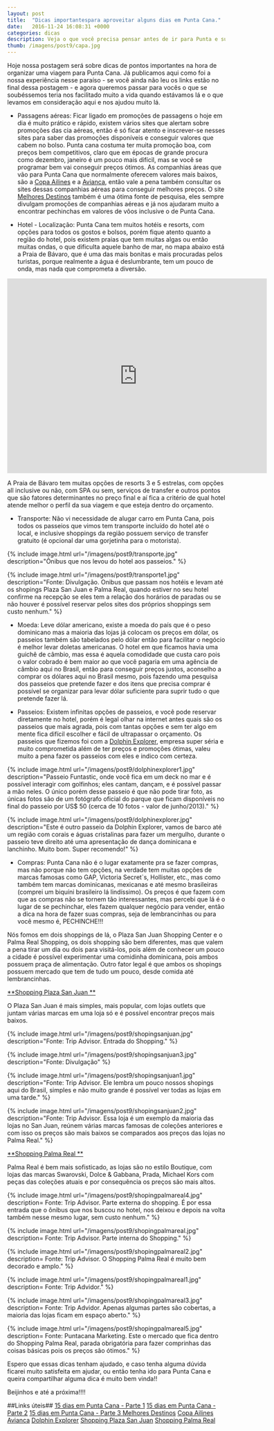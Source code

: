 ```yaml
---
layout: post
title:  "Dicas importantespara aproveitar alguns dias em Punta Cana."
date:   2016-11-24 16:08:31 +0000
categories: dicas
description: Veja o que você precisa pensar antes de ir para Punta e sugestões do que fazer quando chegar lá.
thumb: /imagens/post9/capa.jpg
---
```


Hoje nossa postagem será sobre dicas de pontos importantes na hora de organizar uma viagem para Punta Cana. Já publicamos  aqui como foi a nossa experiência nesse paraíso - se você ainda não leu os links estão no final dessa postagem - e agora queremos passar para vocês o que se soubéssemos teria nos facilitado muito a vida quando estávamos lá e o que levamos em consideração aqui e nos ajudou muito lá.


- Passagens aéreas: Ficar ligado em promoções de passagens o hoje em dia é muito prático e rápido, existem vários sites que alertam sobre promoções das cia aéreas, então é só ficar atento e inscrever-se nesses sites para saber das promoções disponíveis e conseguir valores que cabem no bolso. Punta cana costuma ter muita promoção boa, com preços bem competitivos, claro que em épocas de grande procura como dezembro, janeiro é um pouco mais difícil, mas se você se programar bem vai conseguir preços ótimos.
	As companhias áreas que vão para Punta Cana que normalmente oferecem valores mais baixos, são a [Copa Ailines](https://www.copaair.com/pt/web/br) e a [Avianca](www.avianca.com.br), então vale a pena também consultar os sites dessas companhias aéreas para conseguir melhores preços. O site [Melhores Destinos](www.melhoresdestinos.com.br) também é uma ótima fonte de pesquisa, eles sempre divulgam promoções de companhias aéreas e já nos ajudaram muito a encontrar pechinchas em valores de vôos inclusive o de Punta Cana.

- Hotel - Localização: Punta Cana tem muitos hotéis e resorts, com opções para todos os gostos e bolsos, porém fique atento quanto a região do hotel, pois existem praias que tem muitas algas ou então muitas ondas, o que dificulta aquele banho de mar, no mapa abaixo está a Praia de Bávaro, que é uma das mais bonitas e mais procuradas pelos turistas, porque realmente a água é deslumbrante, tem um pouco de onda, mas nada que comprometa a diversão.

<iframe src="https://www.google.com/maps/embed?pb=!1m10!1m8!1m3!1d30077.59399269053!2d-68.4328275!3d18.6860277!3m2!1i1024!2i768!4f13.1!5e1!3m2!1spt-BR!2sbr!4v1480000294913" width="600" height="450" frameborder="0" style="border:0" allowfullscreen></iframe>


A Praia de Bávaro tem muitas opções de resorts 3 e 5 estrelas, com opções all inclusive ou não, com SPA ou sem, serviços de transfer e outros pontos que são fatores determinantes no preço final e aí fica a critério de qual hotel atende melhor o perfil da sua viagem e que esteja dentro do orçamento.

- Transporte: Não vi necessidade de alugar carro em Punta Cana, pois todos os passeios que vimos tem transporte incluído do hotel até o local, e inclusive shoppings da região possuem serviço de transfer gratuito (é opcional dar uma gorjetinha para o motorista).

{% include image.html url="/imagens/post9/transporte.jpg" description="Ônibus que nos levou do hotel aos passeios." %}

{% include image.html url="/imagens/post9/transporte1.jpg" description="Fonte: Divulgação. Onibus que passam nos hotéis e levam até os shopings Plaza San Juan e Palma Real, quando estiver no seu hotel confirme na recepção se eles tem a relação dos horários de paradas  ou se não houver é possível reservar pelos sites dos próprios shoppings sem custo nenhum." %}

- Moeda: Leve dólar americano, existe a moeda do país que é o peso dominicano mas a maioria das lojas já colocam os preços em dólar, os passeios também são tabelados pelo dólar então para facilitar o negócio é melhor levar doletas americanas.
	O hotel em que ficamos havia uma guichê de câmbio, mas essa é aquela comodidade que custa caro pois o valor cobrado é bem maior ao que você pagaria em uma agência de câmbio aqui no Brasil, então para conseguir preços justos, aconselho a comprar os dólares aqui no Brasil mesmo, pois fazendo uma pesquisa dos passeios que pretende fazer e dos itens que precisa comprar é possível se organizar para levar dólar suficiente para suprir tudo o que pretende fazer lá.
	
- Passeios: Existem infinitas opções de passeios, e você pode reservar diretamente no hotel, porém é legal olhar na internet antes quais são os passeios que mais agrada, pois com tantas opções e sem ter algo em mente fica difícil escolher e fácil de ultrapassar o orçamento.
Os passeios que fizemos foi com a [Dolphin Explorer](http://dolphinexplorer.com/), empresa super séria e muito comprometida além de ter preços e promoções ótimas, valeu muito a pena fazer os passeios com eles e indico com certeza.

{% include image.html url="/imagens/post9/dolphinexplorer1.jpg" description="Passeio Funtastic, onde você fica em um deck no mar e  é possível interagir com golfinhos; eles cantam, dançam,  e é possível passar a mão neles. O único porém desse passeio é que não pode tirar foto, as únicas fotos são de um fotógrafo oficial do parque que ficam disponíveis no final do passeio por US$ 50 (cerca de 10 fotos - valor de junho/2013)." %}

{% include image.html url="/imagens/post9/dolphinexplorer.jpg" description="Este é outro passeio da Dolphin Explorer, vamos de barco até um região com corais e águas cristalinas para fazer um mergulho, durante o passeio teve direito até uma apresentação de dança dominicana e lanchinho. Muito bom. Super recomendo!" %}

- Compras: Punta Cana não é o lugar exatamente pra se fazer compras, mas não porque não tem opções, na verdade tem muitas opções de marcas famosas como GAP, Victoria Secret`s, Hollister, etc., mas como também tem marcas dominicanas, mexicanas e até mesmo brasileiras (comprei um biquíni brasileiro lá lindíssimo). Os preços é que fazem com que as compras não se tornem tão interessantes, mas percebi que lá é o lugar de se pechinchar, eles fazem qualquer negócio para vender, então a dica na hora de fazer suas compras, seja de lembrancinhas ou para você mesmo é, PECHINCHE!!!

Nós fomos em dois shoppings de lá, o Plaza San Juan Shopping Center e o Palma Real Shopping, os dois shopping são bem diferentes, mas que valem a pena tirar um dia ou dois para visitá-los, pois além de conhecer um pouco a cidade é possível experimentar uma comidinha dominicana, pois ambos possuem praça de alimentação. Outro fator legal é que ambos os shopings possuem mercado que tem de tudo um pouco, desde comida até lembrancinhas.

[**Shopping Plaza San Juan **](http://www.sanjuanshoppingcenter.com/)

O Plaza San Juan é mais simples, mais popular, com lojas outlets que juntam várias marcas em uma loja só  e é possível encontrar preços mais baixos.

{% include image.html url="/imagens/post9/shopingsanjuan.jpg" description="Fonte: Trip Advisor. Entrada do Shopping." %}

{% include image.html url="/imagens/post9/shopingsanjuan3.jpg" description="Fonte: Divulgação" %}

{% include image.html url="/imagens/post9/shopingsanjuan1.jpg" description="Fonte: Trip Advisor. Ele lembra um pouco nossos shopings aqui do Brasil, simples e não muito grande é possível ver todas as lojas em uma tarde." %}

{% include image.html url="/imagens/post9/shopingsanjuan2.jpg" description="Fonte: Trip Advisor. Essa loja é um exemplo da maioria das lojas no San Juan, reúnem várias marcas famosas de coleções anteriores e com isso os preços são mais baixos se comparados aos preços das lojas no Palma Real." %}

[**Shopping Palma Real **](http://www.palmarealshopping.com/)

Palma Real é bem mais sofisticado, as lojas são no estilo Boutique, com lojas das marcas Swarovski, Dolce & Gabbana, Prada, Michael Kors com peças das coleções atuais e por consequência os preços são mais altos.

{% include image.html url="/imagens/post9/shopingpalmareal4.jpg" description= Fonte: Trip Advisor. Parte externa do shopping. É por essa entrada que o ônibus que nos buscou no hotel, nos deixou e depois na volta também nesse mesmo lugar, sem custo nenhum." %}

{% include image.html url="/imagens/post9/shopingpalmareal.jpg" description= Fonte: Trip Advisor. Parte interna do Shopping." %}

{% include image.html url="/imagens/post9/shopingpalmareal2.jpg" description= Fonte: Trip Advisor. O Shopping Palma Real é muito bem decorado e amplo." %}

{% include image.html url="/imagens/post9/shopingpalmareal1.jpg" description= Fonte: Trip Advidor." %}

{% include image.html url="/imagens/post9/shopingpalmareal3.jpg" description= Fonte: Trip Advidor. Apenas algumas partes são cobertas, a maioria das lojas ficam em espaço aberto." %}

{% include image.html url="/imagens/post9/shopingpalmareal5.jpg" description= Fonte: Puntacana Marketing. Este o mercado que fica dentro do Shopping Palma Real, parada obrigatória para fazer comprinhas das coisas básicas pois os preços são ótimos." %}

Espero que essas dicas tenham ajudado, e caso tenha alguma dúvida ficarei muito satisfeita em ajudar, ou então tenha ido para Punta Cana e queira compartilhar alguma dica é muito bem vinda!!

Beijinhos e até a próxima!!!!


##Links úteis##
[15 dias em Punta Cana - Parte 1](http://www.viajandonasferias.com.br/roteiros-de-viagem/15-dias-em-punta-cana-parte-1)
[15 dias em Punta Cana - Parte 2](http://www.viajandonasferias.com.br/roteiros-de-viagem/15-dias-em-punta-cana-parte-2)
[15 dias em Punta Cana - Parte 3 ](http://www.viajandonasferias.com.br/roteiros-de-viagem/15-dias-em-punta-cana-parte-3)
[Melhores Destinos](http://www.melhoresdestinos.com.br/)
[Copa Ailines](https://www.copaair.com/pt/web/br)
[Avianca](www.avianca.com.br)
[Dolphin Explorer](http://dolphinexplorer.com/)
[Shopping Plaza San Juan](http://www.sanjuanshoppingcenter.com/)
[Shopping Palma Real](http://www.palmarealshopping.com/)

